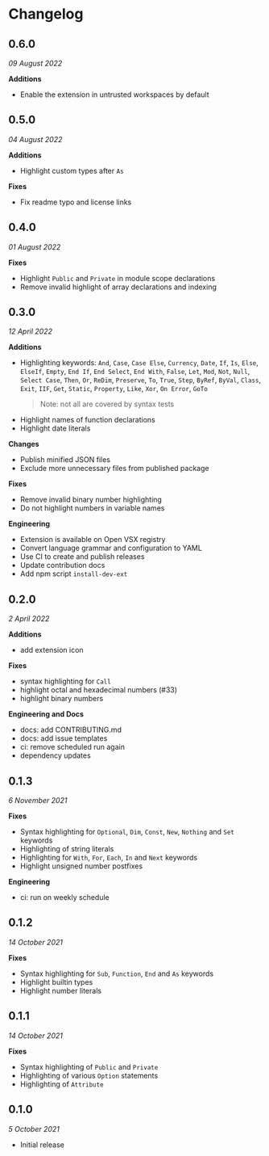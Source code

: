 # Changelog
## 0.6.0
_09 August 2022_

**Additions**
- Enable the extension in untrusted workspaces by default

## 0.5.0
_04 August 2022_

**Additions**
- Highlight custom types after `As`

**Fixes**
- Fix readme typo and license links

## 0.4.0
_01 August 2022_

**Fixes**
- Highlight `Public` and `Private` in module scope declarations
- Remove invalid highlight of array declarations and indexing

## 0.3.0
_12 April 2022_

**Additions**
- Highlighting keywords: `And`, `Case`, `Case Else`, `Currency`, `Date`, `If`, `Is`, `Else`,
  `ElseIf`, `Empty`, `End If`, `End Select`, `End With`, `False`, `Let`, `Mod`, `Not`, `Null`,
  `Select Case`, `Then`, `Or`, `ReDim`, `Preserve`, `To`, `True`, `Step`, `ByRef`, `ByVal`,
  `Class`, `Exit`, `IIF`, `Get`, `Static`, `Property`, `Like`, `Xor`, `On Error`, `GoTo`
  > Note: not all are covered by syntax tests
- Highlight names of function declarations
- Highlight date literals

**Changes**
- Publish minified JSON files
- Exclude more unnecessary files from published package

**Fixes**
- Remove invalid binary number highlighting
- Do not highlight numbers in variable names

**Engineering**
- Extension is available on Open VSX registry
- Convert language grammar and configuration to YAML
- Use CI to create and publish releases
- Update contribution docs
- Add npm script `install-dev-ext`

## 0.2.0
_2 April 2022_

**Additions**
- add extension icon

**Fixes**
- syntax highlighting for `Call`
- highlight octal and hexadecimal numbers (#33)
- highlight binary numbers

**Engineering and Docs**
- docs: add CONTRIBUTING.md
- docs: add issue templates
- ci: remove scheduled run again
- dependency updates

## 0.1.3
_6 November 2021_

**Fixes**
- Syntax highlighting for `Optional`, `Dim`, `Const`, `New`, `Nothing` and `Set` keywords
- Highlighting of string literals
- Highlighting for `With`, `For`, `Each`, `In` and `Next` keywords
- Highlight unsigned number postfixes

**Engineering**
- ci: run on weekly schedule

## 0.1.2
_14 October 2021_

**Fixes**
- Syntax highlighting for `Sub`, `Function`, `End` and `As` keywords
- Highlight builtin types
- Highlight number literals

## 0.1.1
_14 October 2021_

**Fixes**
- Syntax highlighting of `Public` and `Private`
- Highlighting of various `Option` statements
- Highlighting of `Attribute`


## 0.1.0
_5 October 2021_

- Initial release
